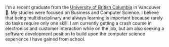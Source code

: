 I'm a recent graduate from the [University of British Columbia](https://ubc.ca) in Vancouver 🍁. My studies were focused on Business and Computer Science. I believe that being multidisciplinary and always learning is  important because rarely do tasks require only one skill. I am currently getting a crash course in electronics and customer interaction while on the job, but am also seeking a software development position to build upon the computer science experience I have gained from school.
